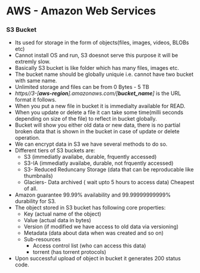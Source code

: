 # AWS - Amazon Web Services
### S3 Bucket
+ Its used for storage in the form of objects(files, images, videos, BLOBs etc)
+ Cannot install OS and run, S3 doesnot serve this purpose it will be extremly slow.
+ Basically S3 bucket is like folder which has many files, images etc.
+ The bucket name should be globally uniquie i.e. cannot have two bucket with same name.
+ Unlimited storage and files can be from 0 Bytes - 5 TB
+ *https//3-[**aws-region**].amazonaws.com/[**bucket_name**]* is the URL format it follows.
+ When you put a new file in bucket it is immedialty available for READ.
+ When you update or delete a file it can take some time(milli seconds depending on size of the file) to reflect in bucket globally.
+ Bucket will show you either old data or new data, there is no partial broken data that is shown in the bucket in case of update or delete operation.
+ We can encrypt data in S3 we have several methods to do so.
+ Different tiers of S3 buckets are:
	+ S3 (immediatly availabe, durable, frquently accessed)
	+ S3-IA (immediatly availabe, durable, not frquently accessed) 
	+ S3- Reduced Reduncany Storage (data that can be reproducable like thumbnails)
	+ Glaciers- Data archived ( wait upto 5 hours to access data) Cheapest of all.
+ Amazon guarantee 99.99% availability and 99.99999999999% durability for S3.
+ The object stored in S3 bucket has following core properties:
    + Key (actual name of the object)
    + Value (actual data in bytes)
    + Version (if modified we have access to old data via versioning)
	+ Metadata (data about data when was created and so on)
	+ Sub-resources
		+ Access control list (who can access this data)
		+ torrent (has torrent protocols)
+ Upon successful upload of object in bucket it generates 200 status code.


